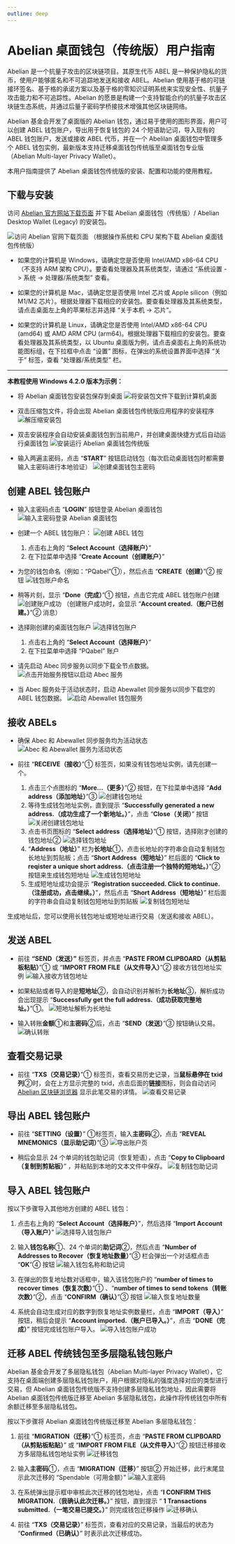 ```yaml
---
outline: deep
---
```


# Abelian 桌面钱包（传统版）用户指南

Abelian 是一个抗量子攻击的区块链项目。其原生代币 ABEL 是一种保护隐私的货币，使用户能够匿名和不可追踪地发送和接收 ABEL。Abelian 使用基于格的可链接环签名、基于格的承诺方案以及基于格的零知识证明系统来实现安全性、抗量子攻击能力和不可追踪性。Abelian 的愿景是构建一个支持智能合约的抗量子攻击区块链生态系统，并通过后量子密码学桥接技术增强其他区块链网络。

Abelian 基金会开发了桌面版的 Abelian 钱包，通过易于使用的图形界面，用户可以创建 ABEL 钱包账户，导出用于恢复钱包的 24 个短语助记词，导入现有的 ABEL 钱包账户，发送或接收 ABEL 代币，并在一个 Abelilan 桌面钱包中管理多个 ABEL 钱包实例，最新版本支持迁移桌面钱包传统版至桌面钱包专业版（Abelian Multi-layer Privacy Wallet）。

本用户指南提供了 Abelian 桌面钱包传统版的安装、配置和功能的使用教程。

## 下载与安装

访问 [Abelian 官方网站下载页面](https://pqabelian.io/download#desktop) 并下载 Abelian 桌面钱包（传统版）/ Abelian Desktop Wallet (Legacy) 的安装包。

![访问 Abelian 官网下载页面](/desktop-wallet/legacy/download-page.png)
（根据操作系统和 CPU 架构下载 Abelian 桌面钱包传统版）

- 如果您的计算机是 Windows，请确定您是否使用 Intel/AMD x86-64 CPU（不支持 ARM 架构 CPU）。要查看处理器及其系统类型，请通过 “系统设置 -> 系统 -> 处理器/系统类型” 查看。

- 如果您的计算机是 Mac，请确定您是否使用 Intel 芯片或 Apple silicon（例如 M1/M2 芯片）。根据处理器下载相应的安装包。要查看处理器及其系统类型，请点击桌面左上角的苹果标志并选择 “关于本机 -> 芯片”。

- 如果您的计算机是 Linux，请确定您是否使用 Intel/AMD x86-64 CPU (amd64) 或 AMD ARM CPU (arm64)。根据处理器下载相应的安装包。要查看处理器及其系统类型，以 Ubuntu 桌面版为例，请点击桌面右上角的系统功能图标组，在下拉框中点击 “设置” 图标，在弹出的系统设置界面中选择 “关于” 标签，查看 “处理器/系统类型” 栏。

---

**本教程使用 Windows 4.2.0 版本为示例：**

- 将 Abelian 桌面钱包安装包保存到桌面
![将安装包文件下载到计算机桌面](/desktop-wallet/legacy/download.png)

- 双击压缩包文件，将会出现 Abelian 桌面钱包传统版应用程序的安装程序
![解压缩安装包](/desktop-wallet/legacy/installer.png)

- 双击安装程序会自动安装桌面钱包到当前用户，并创建桌面快捷方式后自动运行桌面钱包
![安装运行 Abelian 桌面钱包传统版](/desktop-wallet/legacy/runing.png)

- 输入两遍主密码，点击 “**START**” 按钮启动钱包（每次启动桌面钱包时都需要输入主密码进行本地验证）
![创建桌面钱包主密码](/desktop-wallet/legacy/input-password.png)

## 创建 ABEL 钱包账户

- 输入主密码点击 “**LOGIN**” 按钮登录 Abelian 桌面钱包
![输入主密码登录 Abelian 桌面钱包](/desktop-wallet/legacy/login.png)

- 创建一个 ABEL 钱包账户：
![创建 ABEL 钱包](/desktop-wallet/legacy/create-account.png)
  1. 点击右上角的 “**Select Account（选择账户）**”
  2. 在下拉菜单中选择 “**Create Account（创建账户）**”

- 为您的钱包命名（例如：“PQabel”①），然后点击 “**CREATE（创建）**”② 按钮
![钱包账户命名](/desktop-wallet/legacy/account-name.png)

- 稍等片刻，显示 “**Done（完成）**”① 按钮，点击它完成 ABEL 钱包账户创建
![创建账户成功](/desktop-wallet/legacy/create-account-success.png)
（创建账户成功时，会显示 “**Account created.（账户已创建。）**”② 消息）

- 选择刚创建的桌面钱包账户
![选择钱包账户](/desktop-wallet/legacy/select-account.png)
  1. 点击右上角的 “**Select Account（选择账户）**”
  2. 在下拉菜单中选择 “PQabel” 账户
  
- 请先启动 Abec 同步服务以同步下载全节点数据。
![点击开始服务按钮以启动 Abec 服务](/desktop-wallet/legacy/start-abec-sync-service.png)

- 当 Abec 服务处于活动状态时，启动 Abewallet 同步服务以同步下载您的 ABEL 钱包数据。
![启动 Abewallet 钱包服务](/desktop-wallet/legacy/start-abewallet-sync-service.png)

## 接收 ABELs

- 确保 Abec 和 Abewallet 同步服务均为活动状态
![Abec 和 Abewallet 服务为活动状态](/desktop-wallet/legacy/abec-abewallet-active-services.png)

- 前往 “**RECEIVE（接收）**”① 标签页，如果没有钱包地址实例，请先创建一个。
  1. 点击三个点图标的 “**More...（更多）**”② 按钮，在下拉菜单中选择 “**Add address（添加地址）**”③
   ![创建钱包地址](/desktop-wallet/legacy/create-wallet-address.png)<br>
  2. 等待生成钱包地址实例，直到提示 “**Successfully generated a new address.（成功生成了一个新地址。）**”，点击 “**Close（关闭）**” 按钮
   ![关闭创建钱包地址](/desktop-wallet/legacy/close-create-address.png)<br>
  3. 点击书页图标的 “**Select address（选择地址）**”① 按钮，选择刚才创建的钱包地址②
   ![选择钱包地址](/desktop-wallet/legacy/select-address.png)<br>
  4. “**Address（地址）**” 栏为**长地址**①，点击长地址的字符串会自动复制钱包长地址到剪贴板；点击 “**Short Address（短地址）**” 栏后面的 “**Click to reqister a unique short address.（点击注册一个独特的短地址。）**”② 按钮来生成钱包短地址
   ![生成钱包短地址](/desktop-wallet/legacy/generate-short-address.png)<br>
  5. 生成短地址成功会提示 “**Registration succeeded. Click to continue.（注册成功，点击继续。）**”，然后点击 “**Short Address（短地址）**” 栏后面的字符串会自动复制钱包短地址到剪贴板
   ![复制钱包短地址](/desktop-wallet/legacy/copy-short-address.png)

生成地址后，您可以使用长钱包地址或短地址进行交易（发送和接收 ABEL）。

## 发送 ABEL

- 前往 **“SEND（发送）”** 标签页，并点击 “**PASTE FROM CLIPBOARD（从剪贴板粘贴）**”① 或 “**IMPORT FROM FILE（从文件导入）**”② 接收方钱包地址实例
![输入接收方钱包地址](/desktop-wallet/legacy/input-receiver-address.png)

- 如果粘贴或者导入的是**短地址**②，会自动识别并解析为**长地址**③，解析成功会出现提示 “**Successfully get the full address.（成功获取完整地址。）**”①。
![短地址解析为长地址](/desktop-wallet/legacy/short-address-to-full-address.png)

- 输入转账**金额**①和**主密码**②后，点击 “**SEND（发送）**”③ 按钮确认交易。
![确认转账](/desktop-wallet/legacy/confirm-transaction.png)

## 查看交易记录

- 前往 “**TXS（交易记录）**”① 标签页，查看交易历史记录，当**鼠标悬停在 txid 列**②时，会在上方显示完整的 txid，点击后面的**链接**图标，则会自动访问 [Abelian 区块链浏览器](https://explorer.pqabelian.io) 显示此笔交易的详情。 
![查看交易记录](/desktop-wallet/legacy/transaction-record.png)

## 导出 ABEL 钱包账户

- 前往 “**SETTING（设置）**” ①标签页，输入**主密码**②，点击 “**REVEAL MNEMONICS（显示助记词）**”③
  ![导出账户页](/desktop-wallet/legacy/export-account-page.png)<br>

- 稍后会显示 24 个单词的钱包助记词（恢复短语），点击 “**Copy to Clipboard（复制到剪贴板）**” ，并粘贴到本地的文本文件中保存。
  ![复制钱包助记词](/desktop-wallet/legacy/copy-mnemonics.png)

## 导入 ABEL 钱包账户

按以下步骤导入其他地方创建的 ABEL 钱包：

1. 点击右上角的 “**Select Account（选择账户）**”，然后选择 “**Import Account（导入账户）**”
![选择导入钱包账户](/desktop-wallet/legacy/select-import-account.png)<br>

2. 输入**钱包名称**①、24 个单词的**助记词**②，然后点击 “**Number of Addresses to Recover（恢复地址数量）**”③ 栏会弹出一个对话框点击 “**OK**”④ 按钮
![输入钱包名称和助记词](/desktop-wallet/legacy/input-account-name-mnemonics.png)<br>

3. 在弹出的恢复地址数对话框中，输入该钱包账户的 “**number of times to recover times（恢复次数）**”① 、“**number of times to send tokens（转账次数）**”②，点击 “**CONFIRM（确认）**”③ 按钮
![输入恢复地址数量](/desktop-wallet/legacy/input-recover-send-times.png)<br>

4. 系统会自动生成对应的数字到恢复地址实例数量栏，点击 “**IMPORT（导入）**” 按钮，稍后会提示 “**Account imported.（账户已导入。）**”，点击 “**DONE（完成）**” 按钮完成钱包账户导入。
![导入钱包账户成功](/desktop-wallet/legacy/import-account-success.png)

## 迁移 ABEL 传统钱包至多层隐私钱包账户

Abelian 基金会开发了多层隐私钱包（Abelian Multi-layer Privacy Wallet），它支持在桌面端创建多层隐私钱包账户，用户根据对隐私的强度选择对应的类型进行交易，但 Abelian 桌面钱包传统版不支持创建多层隐私钱包地址，因此需要将 Abelian 桌面钱包传统版迁移至 Abelian 多层隐私钱包，此操作将传统钱包中所有余额迁移至多层隐私钱包。

按以下步骤将 Abelian 桌面钱包传统版迁移至 Abelian 多层隐私钱包：

1. 前往 “**MIGRATION（迁移）**”① 标签页，点击 “**PASTE FROM CLIPBOARD（从剪贴板粘贴）**” 或 “**IMPORT FROM FILE（从文件导入）**”② 按钮迁移接收方多层隐私钱包地址实例
![迁移钱包](/desktop-wallet/legacy/migrate-mlp-wallet.png)<br>

2. 输入**主密码**①，点击 “**MIGRATION（迁移）**” 按钮② 开始迁移，此行末尾显示此次迁移的 “Spendable（可用金额）”
![输入主密码](/desktop-wallet/legacy/input-password-migration.png)<br>

3. 在系统弹出提示框中审核此次迁移的钱包地址，点击 “**I CONFIRM THIS MIGRATION.（我确认此次迁移。）**” 按钮，直到提示 “ **1 Transactions submitted.（一笔交易已提交。）**” 则完成钱包迁移操作
![迁移确认](/desktop-wallet/legacy/migration-confirm.png)

4. 前往 “**TXS（交易记录）**” 标签页，查看对应的交易记录，当最后的状态为 “**Confirmed（已确认）**” 时表示此次迁移成功。
